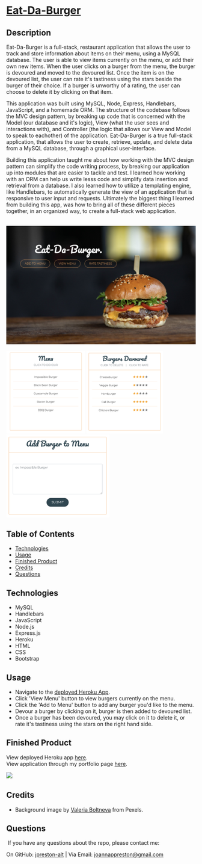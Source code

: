 # [Eat-Da-Burger](https://jp-burger-logger.herokuapp.com/) 

## Description
Eat-Da-Burger is a full-stack, restaurant application that allows the user to track and store information about items on their menu, using a MySQL database. The user is able to view items currently on the menu, or add their own new items. When the user clicks on a burger from the menu, the burger is devoured and moved to the devoured list. Once the item is on the devoured list, the user can rate it's tastiness using the stars beside the burger of their choice. If a burger is unworthy of a rating, the user can choose to delete it by clicking on that item.

This application was built using MySQL, Node, Express, Handlebars, JavaScript, and a homemade ORM. The structure of the codebase follows the MVC design pattern, by breaking up code that is concerned with the Model (our database and it's logic), View (what the user sees and interactions with), and Controller (the logic that allows our View and Model to speak to eachother) of the application. Eat-Da-Burger is a true full-stack application, that allows the user to create, retrieve, update, and delete data from a MySQL database, through a graphical user-interface.

Building this application taught me about how working with the MVC design pattern can simplify the code writing process, by breaking our application up into modules that are easier to tackle and test. I learned how working with an ORM can help us write lesss code and simplify data insertion and retrieval from a database. I also learned how to utilize a templating engine, like Handlebars, to automatically generate the view of an application that is responsive to user input and requests. Ultimately the biggest thing I learned from building this app, was how to bring all of these different pieces together, in an organized way, to create a full-stack web application.

<br>
<img src="./public/assets/images/homepage.png" alt="homepage-pic" width="700"/>
<br>
<p float="left">
    <img src="./public/assets/images/menu.png" alt="menu-pic" height="220"/>
    <img src="./public/assets/images/devoured.png" alt="devoured-pic" height="220"/>
    <img src="./public/assets/images/input.png" alt="input-pic" height="220"/>
</p>

## Table of Contents
* [Technologies](#technologies)
* [Usage](#usage)
* [Finished Product](#finished-product)
* [Credits](#Credits)
* [Questions](#questions)

## Technologies
* MySQL
* Handlebars
* JavaScript
* Node.js
* Express.js
* Heroku
* HTML
* CSS
* Bootstrap

## Usage
* Navigate to the [deployed Heroku App](https://jp-burger-logger.herokuapp.com/).
* Click 'View Menu' button to view burgers currently on the menu.
* Click the 'Add to Menu' button to add any burger you'd like to the menu.
* Devour a burger by clicking on it, burger is then added to devoured list.
* Once a burger has been devoured, you may click on it to delete it, or rate it's tastiness using the stars on the right hand side.


## Finished Product
View deployed Heroku app [here](https://jp-burger-logger.herokuapp.com/). <br>
View application through my portfolio page [here](https://jpreston-alt.github.io/Portfolio/portfolio.html).

![](./public/assets/images/burger.gif)

## Credits
* Background image by [Valeria Boltneva](https://www.pexels.com/@valeriya) from Pexels.

## Questions
​
If you have any questions about the repo, please contact me:

On GitHub: [jpreston-alt](https://github.com/jpreston-alt) | Via Email: joannappreston@gmail.com